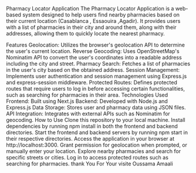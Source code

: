 Pharmacy Locator Application
The Pharmacy Locator Application is a web-based system designed to help users find nearby pharmacies based on their current location (Casablanca , Essaouira ,Agadir). It provides users with a list of pharmacies in their city and around them, along with their addresses, allowing them to quickly locate the nearest pharmacy.

Features
Geolocation: Utilizes the browser's geolocation API to determine the user's current location.
Reverse Geocoding: Uses OpenStreetMap's Nominatim API to convert the user's coordinates into a readable address including the city and street.
Pharmacy Search: Fetches a list of pharmacies in the user's city based on the obtained address.
Session Management: Implements user authentication and session management using Express.js and express-session middleware.
Protected Routes: Defines protected routes that require users to log in before accessing certain functionalities, such as searching for pharmacies in their area.
Technologies Used
Frontend: Built using Next.js
Backend: Developed with Node.js and Express.js 
Data Storage: Stores user and pharmacy data using JSON files.
API Integration: Integrates with external APIs such as Nominatim for geocoding.
How to Use
Clone this repository to your local machine.
Install dependencies by running npm install in both the frontend and backend directories.
Start the frontend and backend servers by running npm start in their respective directories.
Access the application in your browser at http://localhost:3000.
Grant permission for geolocation when prompted, or manually enter your location.
Explore nearby pharmacies and search for specific streets or cities.
Log in to access protected routes such as searching for pharmacies.
thank You For Your visite
Oussama Amaali

